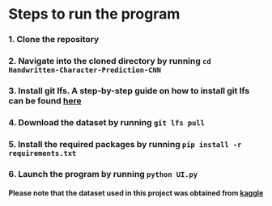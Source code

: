 # Steps to run the program
### 1. Clone the repository
### 2. Navigate into the cloned directory by running `cd Handwritten-Character-Prediction-CNN`
### 3. Install git lfs. A step-by-step guide on how to install git lfs can be found [here](https://git-lfs.github.com/)
### 4. Download the dataset by running `git lfs pull` 
### 5. Install the required packages by running `pip install -r requirements.txt`
### 6. Launch the program by running `python UI.py`

#### Please note that the dataset used in this project was obtained from [kaggle](https://www.kaggle.com/datasets/sachinpatel21/az-handwritten-alphabets-in-csv-format)